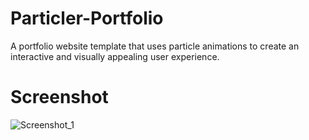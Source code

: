 # Particler-Portfolio
A portfolio website template that uses particle animations to create an interactive and visually appealing user experience.
# Screenshot
![Screenshot_1](https://github.com/Bxugur/Particler-Portfolio/assets/103511917/3d5bb5dd-a63b-49c9-8136-e1bddbf01df1)
